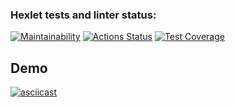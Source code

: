 ### Hexlet tests and linter status:
[![Maintainability](https://api.codeclimate.com/v1/badges/aefe9278193b1024f81d/maintainability)](https://codeclimate.com/github/Ulanof-code/python-project-lvl2/maintainability)
[![Actions Status](https://github.com/Ulanof-code/python-project-lvl2/workflows/hexlet-check/badge.svg)](https://github.com/Ulanof-code/python-project-lvl2/actions)
[![Test Coverage](https://api.codeclimate.com/v1/badges/aefe9278193b1024f81d/test_coverage)](https://codeclimate.com/github/Ulanof-code/python-project-lvl2/test_coverage)

## Demo
[![asciicast](https://asciinema.org/a/5EfoOtegxAWJANw0tZDJbIBFP.svg)](https://asciinema.org/a/5EfoOtegxAWJANw0tZDJbIBFP)
